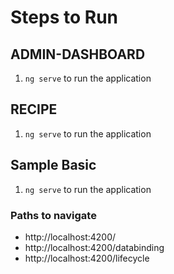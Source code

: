 # Steps to Run

## ADMIN-DASHBOARD

1. `ng serve` to run the application

## RECIPE

1. `ng serve` to run the application

## Sample Basic

1. `ng serve` to run the application

### Paths to navigate

- http://localhost:4200/
- http://localhost:4200/databinding
- http://localhost:4200/lifecycle


